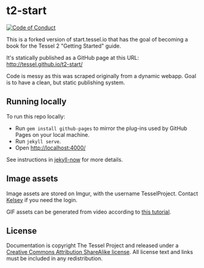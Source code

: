 # t2-start
[![Code of Conduct](https://img.shields.io/badge/%E2%9D%A4-code%20of%20conduct-blue.svg?style=flat)](https://github.com/tessel/project/blob/master/CONDUCT.md)

This is a forked version of start.tessel.io that has the goal of becoming a book for the Tessel 2 "Getting Started" guide.

It's statically published as a GitHub page at this URL: http://tessel.github.io/t2-start/

Code is messy as this was scraped originally from a dynamic webapp. Goal is to have a clean, but static publishing system.

## Running locally

To run this repo locally:

* Run `gem install github-pages` to mirror the plug-ins used by GitHub Pages on your local machine.
* Run `jekyll serve`.
* Open <http://localhost:4000/>

See instructions in [jekyll-now](https://github.com/barryclark/jekyll-now#local-development) for more details.

## Image assets

Image assets are stored on Imgur, with the username TesselProject. Contact [Kelsey](//twitter.com/selkeymoonbeam) if you need the login.

GIF assets can be generated from video according to [this tutorial](http://parkerhiggins.net/2012/10/howto-create-an-animated-gif-from-a-video-with-command-line-tools/).

## License

Documentation is copyright The Tessel Project and released under a [Creative Commons Attribution ShareAlike license](http://creativecommons.org/licenses/by-sa/3.0/). All license text and links must be included in any redistribution.
